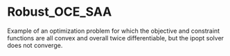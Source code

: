 # Robust_OCE_SAA

Example of an optimization problem for which the objective and constraint functions are all convex and overall twice differentiable, but the ipopt solver does not converge.
